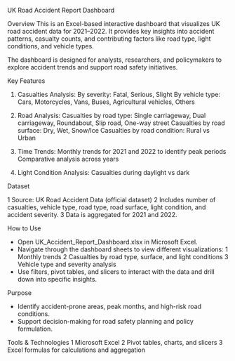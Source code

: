 UK Road Accident Report Dashboard

Overview
This is an Excel-based interactive dashboard that visualizes UK road accident data for 2021–2022. It provides key insights into accident patterns, casualty counts, and contributing factors like road type, light conditions, and vehicle types.

The dashboard is designed for analysts, researchers, and policymakers to explore accident trends and support road safety initiatives.

Key Features

1. Casualties Analysis:
By severity: Fatal, Serious, Slight
By vehicle type: Cars, Motorcycles, Vans, Buses, Agricultural vehicles, Others

2. Road Analysis:
Casualties by road type: Single carriageway, Dual carriageway, Roundabout, Slip road, One-way street
Casualties by road surface: Dry, Wet, Snow/Ice
Casualties by road condition: Rural vs Urban

3. Time Trends:
Monthly trends for 2021 and 2022 to identify peak periods
Comparative analysis across years

4. Light Condition Analysis:
Casualties during daylight vs dark

Dataset

1 Source: UK Road Accident Data (official dataset)
2 Includes number of casualties, vehicle type, road type, road surface, light condition, and accident severity.
3 Data is aggregated for 2021 and 2022.

How to Use
* Open UK_Accident_Report_Dashboard.xlsx in Microsoft Excel.
* Navigate through the dashboard sheets to view different visualizations:
   1 Monthly trends
   2 Casualties by road type, surface, and light conditions
   3 Vehicle type and severity analysis
* Use filters, pivot tables, and slicers to interact with the data and drill down into specific insights.

Purpose
* Identify accident-prone areas, peak months, and high-risk road conditions.
* Support decision-making for road safety planning and policy formulation.

Tools & Technologies
1 Microsoft Excel
2 Pivot tables, charts, and slicers
3 Excel formulas for calculations and aggregation
